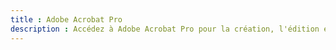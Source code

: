 ```yaml
---
title : Adobe Acrobat Pro
description : Accédez à Adobe Acrobat Pro pour la création, l'édition et la publication de documents PDF.
---
```


